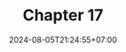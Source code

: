---
weight: 2700
title: "Chapter 17"
description: "Structs"
icon: "article"
date: "2024-08-05T21:24:55+07:00"
lastmod: "2024-08-05T21:24:55+07:00"
draft: false
toc: true
---